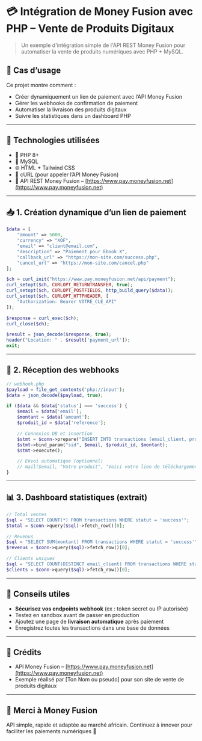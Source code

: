 # 💳 Intégration de Money Fusion avec PHP – Vente de Produits Digitaux

> Un exemple d'intégration simple de l'API REST Money Fusion pour automatiser la vente de produits numériques avec PHP + MySQL.

## 🚀 Cas d’usage

Ce projet montre comment :
- Créer dynamiquement un lien de paiement avec l’API Money Fusion
- Gérer les webhooks de confirmation de paiement
- Automatiser la livraison des produits digitaux
- Suivre les statistiques dans un dashboard PHP

---

## 🔧 Technologies utilisées

- 🐘 PHP 8+
- 🐬 MySQL
- 🌐 HTML + Tailwind CSS
- 🔐 cURL (pour appeler l’API Money Fusion)
- 💸 API REST Money Fusion – [https://www.pay.moneyfusion.net](https://www.pay.moneyfusion.net)

---

## 📥 1. Création dynamique d’un lien de paiement

```php
$data = [
    "amount" => 5000,
    "currency" => "XOF",
    "email" => "client@email.com",
    "description" => "Paiement pour Ebook X",
    "callback_url" => "https://mon-site.com/success.php",
    "cancel_url" => "https://mon-site.com/cancel.php"
];

$ch = curl_init("https://www.pay.moneyfusion.net/api/payment");
curl_setopt($ch, CURLOPT_RETURNTRANSFER, true);
curl_setopt($ch, CURLOPT_POSTFIELDS, http_build_query($data));
curl_setopt($ch, CURLOPT_HTTPHEADER, [
    "Authorization: Bearer VOTRE_CLE_API"
]);

$response = curl_exec($ch);
curl_close($ch);

$result = json_decode($response, true);
header("Location: " . $result['payment_url']);
exit;
```

---

## 🔔 2. Réception des webhooks

```php
// webhook.php
$payload = file_get_contents('php://input');
$data = json_decode($payload, true);

if ($data && $data['status'] === 'success') {
    $email = $data['email'];
    $montant = $data['amount'];
    $produit_id = $data['reference'];

    // Connexion DB et insertion
    $stmt = $conn->prepare("INSERT INTO transactions (email_client, produit_id, montant, statut, date_paiement) VALUES (?, ?, ?, 'success', NOW())");
    $stmt->bind_param("sid", $email, $produit_id, $montant);
    $stmt->execute();

    // Envoi automatique (optionnel)
    // mail($email, "Votre produit", "Voici votre lien de téléchargement : ...");
}
```

---

## 📊 3. Dashboard statistiques (extrait)

```php
// Total ventes
$sql = "SELECT COUNT(*) FROM transactions WHERE statut = 'success'";
$total = $conn->query($sql)->fetch_row()[0];

// Revenus
$sql = "SELECT SUM(montant) FROM transactions WHERE statut = 'success'";
$revenus = $conn->query($sql)->fetch_row()[0];

// Clients uniques
$sql = "SELECT COUNT(DISTINCT email_client) FROM transactions WHERE statut = 'success'";
$clients = $conn->query($sql)->fetch_row()[0];
```

---

## 🧠 Conseils utiles

- **Sécurisez vos endpoints webhook** (ex : token secret ou IP autorisée)
- Testez en sandbox avant de passer en production
- Ajoutez une page de **livraison automatique** après paiement
- Enregistrez toutes les transactions dans une base de données

---

## 📎 Crédits

- API Money Fusion – [https://www.pay.moneyfusion.net](https://www.pay.moneyfusion.net)
- Exemple réalisé par [Ton Nom ou pseudo] pour son site de vente de produits digitaux

---

## 🙌 Merci à Money Fusion

API simple, rapide et adaptée au marché africain. Continuez à innover pour faciliter les paiements numériques 👏
